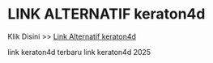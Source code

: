 # LINK ALTERNATIF keraton4d

Klik Disini >> <a href="https://linksto.pages.dev/">Link Alternatif keraton4d </a>

link keraton4d terbaru
link keraton4d 2025